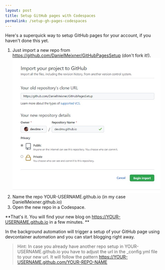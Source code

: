 ```yaml
---
layout: post
title: Setup GitHub pages with Codespaces
permalink: /setup-gh-pages-codespaces
---
```


Here's a superquick way to setup GitHub pages for your account, if you haven't done this yet.
1. Just import a new repo from https://github.com/DanielMeixner/GitHubPagesSetup (don't fork it!). 
![Screenshot of import dialog](../images/20211231-import.jpg)
2. Name the repo YOUR-USERNAME.github.io (in my case DanielMeixner.github.io)
3. Open the new repo in a Codespace.

**That's it. You will find your new blog on https://YOUR-USERNAME.github.io in a few minutes. **

In the background automation will trigger a setup of your GitHub page using devcontainer automation and you can start blogging right away. 



> Hint:
> In case you already have another repo setup in YOUR-USERNAME.github.io you have to adjust the url in the _config.yml file to your new url. It will follow the pattern https://YOUR-USERNAME.github.com/YOUR-REPO-NAME